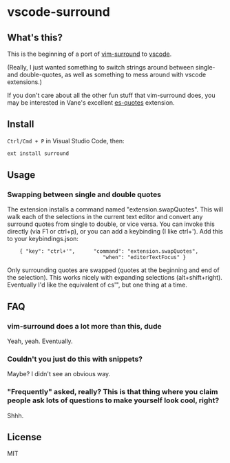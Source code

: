 # vscode-surround

## What's this? 
This is the beginning of a port of [vim-surround](https://github.com/tpope/vim-surround) to [vscode](https://code.visualstudio.com).

(Really, I just wanted something to switch strings around between single- and double-quotes, as well as something to mess around with vscode extensions.)

If you don't care about all the other fun stuff that vim-surround does, you may be interested in Vane's excellent [es-quotes](https://github.com/vilic/vscode-es-quotes) extension.

## Install

`Ctrl/Cmd + P` in Visual Studio Code, then:

```sh
ext install surround
```

## Usage

### Swapping between single and double quotes
The extension installs a command named "extension.swapQuotes". This will walk each of the selections in the current text editor and convert any surround quotes from single to double, or vice versa. You can invoke this directly (via F1 or ctrl+p), or you can add a
keybinding (I like ctrl+'). Add this to your keybindings.json:

```
    { "key": "ctrl+'",      "command": "extension.swapQuotes",
                               "when": "editorTextFocus" }
```

Only surrounding quotes are swapped (quotes at the beginning and end of the selection). This works nicely with expanding selections (alt+shift+right).
Eventually I'd like the equivalent of cs'", but one thing at a time.

## FAQ

### vim-surround does a lot more than this, dude
Yeah, yeah. Eventually.

### Couldn't you just do this with snippets?
Maybe? I didn't see an obvious way.

### "Frequently" asked, really? This is that thing where you claim people ask lots of questions to make yourself look cool, right?
Shhh.

## License
MIT